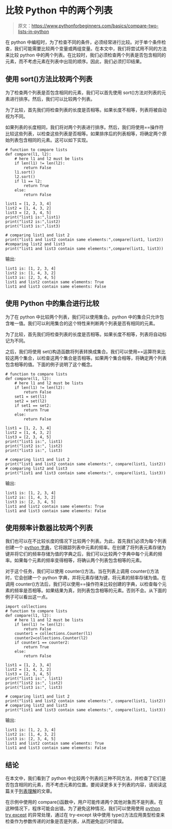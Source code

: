 # 比较 Python 中的两个列表

> 原文：<https://www.pythonforbeginners.com/basics/compare-two-lists-in-python>

在 python 中编程时，为了检查不同的条件，必须经常进行比较。对于单个条件检查，我们可能需要比较两个变量或两组变量。在本文中，我们将尝试用不同的方法来比较 python 中的两个列表。在比较时，我们必须检查两个列表是否包含相同的元素，而不考虑元素在列表中出现的顺序。因此，我们必须打印结果。

## 使用 sort()方法比较两个列表

为了检查两个列表是否包含相同的元素，我们可以首先使用 sort()方法对列表的元素进行排序。然后，我们可以比较两个列表。

为了比较，首先我们将检查列表的长度是否相等。如果长度不相等，列表将被自动视为不同。

如果列表的长度相同，我们将对两个列表进行排序。然后，我们将使用==操作符比较这些列表，以检查这些列表是否相等。如果排序后的列表相等，将确定两个原始列表包含相同的元素。这可以如下实现。

```
# function to compare lists
def compare(l1, l2):
    # here l1 and l2 must be lists
    if len(l1) != len(l2):
        return False
    l1.sort()
    l2.sort()
    if l1 == l2:
        return True
    else:
        return False

list1 = [1, 2, 3, 4]
list2 = [1, 4, 3, 2]
list3 = [2, 3, 4, 5]
print("list1 is:",list1)
print("list2 is:",list2)
print("list3 is:",list3)

# comparing list1 and list 2
print("list1 and list2 contain same elements:",compare(list1, list2))
#comparing list2 and list3
print("list1 and list3 contain same elements:",compare(list1, list3))
```

输出:

```
list1 is: [1, 2, 3, 4]
list2 is: [1, 4, 3, 2]
list3 is: [2, 3, 4, 5]
list1 and list2 contain same elements: True
list1 and list3 contain same elements: False
```

## 使用 Python 中的集合进行比较

为了在 python 中比较两个列表，我们可以使用集合。python 中的集合只允许包含唯一值。我们可以利用集合的这个特性来判断两个列表是否有相同的元素。

为了比较，首先我们将检查列表的长度是否相等。如果长度不相等，列表将自动标记为不同。

之后，我们将使用 set()构造函数将列表转换成集合。我们可以使用==运算符来比较这两个集合，以检查这两个集合是否相等。如果两个集合相等，将确定两个列表包含相等的值。下面的例子说明了这个概念。

```
# function to compare lists
def compare(l1, l2):
    # here l1 and l2 must be lists
    if len(l1) != len(l2):
        return False
    set1 = set(l1)
    set2 = set(l2)
    if set1 == set2:
        return True
    else:
        return False

list1 = [1, 2, 3, 4]
list2 = [1, 4, 3, 2]
list3 = [2, 3, 4, 5]
print("list1 is:", list1)
print("list2 is:", list2)
print("list3 is:", list3)

# comparing list1 and list 2
print("list1 and list2 contain same elements:", compare(list1, list2))
# comparing list2 and list3
print("list1 and list3 contain same elements:", compare(list1, list3))
```

输出:

```
list1 is: [1, 2, 3, 4]
list2 is: [1, 4, 3, 2]
list3 is: [2, 3, 4, 5]
list1 and list2 contain same elements: True
list1 and list3 contain same elements: False
```

## 使用频率计数器比较两个列表

我们也可以在不比较长度的情况下比较两个列表。为此，首先我们必须为每个列表创建一个 [python 字典](https://www.pythonforbeginners.com/dictionary/how-to-use-dictionaries-in-python/)，它将跟踪列表中元素的频率。在创建了将列表元素存储为键并将它们的频率存储为值的字典之后，我们可以比较两个字典中每个元素的频率。如果每个元素的频率变得相等，将确认两个列表包含相等的元素。

对于这个任务，我们可以使用 counter()方法。当在列表上调用 counter()方法时，它会创建一个 python 字典，并将元素存储为键，将元素的频率存储为值。在调用 counter()方法后，我们可以使用==操作符来比较创建的字典，以检查每个元素的频率是否相等。如果结果为真，则列表包含相等的元素。否则不会。从下面的例子可以看出这一点。

```
import collections
# function to compare lists
def compare(l1, l2):
    # here l1 and l2 must be lists
    if len(l1) != len(l2):
        return False
    counter1 = collections.Counter(l1)
    counter2=collections.Counter(l2)
    if counter1 == counter2:
        return True
    else:
        return False

list1 = [1, 2, 3, 4]
list2 = [1, 4, 3, 2]
list3 = [2, 3, 4, 5]
print("list1 is:", list1)
print("list2 is:", list2)
print("list3 is:", list3)

# comparing list1 and list 2
print("list1 and list2 contain same elements:", compare(list1, list2))
# comparing list2 and list3
print("list1 and list3 contain same elements:", compare(list1, list3)) 
```

输出:

```
list1 is: [1, 2, 3, 4]
list2 is: [1, 4, 3, 2]
list3 is: [2, 3, 4, 5]
list1 and list2 contain same elements: True
list1 and list3 contain same elements: False
```

## 结论

在本文中，我们看到了 python 中比较两个列表的三种不同方法，并检查了它们是否包含相同的元素，而不考虑元素的位置。要阅读更多关于列表的内容，请阅读这篇关于[列表理解](https://www.pythonforbeginners.com/basics/list-comprehensions-in-python)的文章。

在示例中使用的 compare()函数中，用户可能传递两个其他对象而不是列表。在这种情况下，程序可能会出错。为了避免这种情况，我们可以使用使用 [python try except](https://www.pythonforbeginners.com/error-handling/python-try-and-except) 的异常处理，通过在 try-except 块中使用 type()方法应用类型检查来检查作为参数传递的对象是否是列表，从而避免运行时错误。